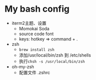 # My bash config

- iterm2主题、设置
  - Momokai Soda
  - source code font
  - keys: hotkey => command + .
- zsh
  - ```brew install zsh```
  - 添加/usr/local/bin/zsh 到 /etc/shells
  - 执行```chsh -s /usr/local/bin/zsh```
- oh-my-zsh
  - 配置文件 .zshrc